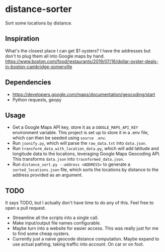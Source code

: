 # distance-sorter
Sort some locations by distance.

## Inspiration
What's the closest place I can get $1 oysters? I have the addresses but don't to plug them all into Google maps by hand. https://www.boston.com/food/restaurants/2019/07/16/dollar-oyster-deals-in-boston-cambridge-somerville

## Dependencies
- https://developers.google.com/maps/documentation/geocoding/start
- Python requests, geopy

## Usage
- Get a Google Maps API key, store it as a `GOOGLE_MAPS_API_KEY` environment variable. This project is set up to store it in a .env file, which can then be seeded using `source .env`.
- Run `jsonify.py`, which will parse the `raw_data.txt` into `data.json`.
- Run `transform_data_with_location_data.py`, which will add latitude and longitude data to the locations, leveraging Google Maps Geocoding API. This transforms `data.json` into `trasnformed_data.json`.
- Run `distance_sort.py --address <ADDRESS>` to generate a `sorted_locations.json` file, which sorts the locations by distance to the address provided as an argument.

## TODO
It says TODO, but I actually don't have time to do any of this. Feel free to open a pull request.
- Streamline all the scripts into a single call.
- Make input/output file names configurable.
- Maybe turn into a website for easier access. This was really just for me to find some cheap oysters.
- Currently just a naive geocode distance computation. Maybe expand to use actual pathing, taking traffic into account. On car or on foot.
